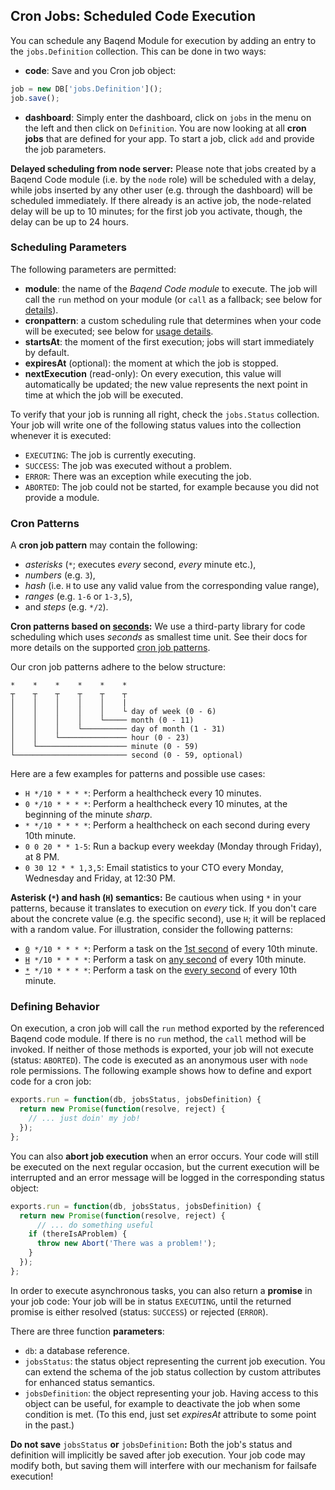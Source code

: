 
## Cron Jobs: Scheduled Code Execution

You can schedule any Baqend Module for execution by adding an entry to the `jobs.Definition` collection. 
This can be done in two ways:

- **code**: Save and you Cron job object:
```js
job = new DB['jobs.Definition']();
job.save();
```
            
- **dashboard**: Simply enter the dashboard, click on `jobs` in the menu on the left and then click on `Definition`. You are now looking at all **cron jobs** that are defined for your app. To start a job, click `add` and provide the job parameters.

<div class="note"><strong>Delayed scheduling from node server:</strong> Please note that jobs created by a Baqend Code module (i.e. by the <code>node</code> role) will be scheduled with a delay, while jobs inserted by any other user (e.g. through the dashboard) will be scheduled immediately. If there already is an active job, the node-related delay will be up to 10 minutes; for the first job you activate, though, the delay can be up to 24 hours.</div>

### Scheduling Parameters

The following parameters are permitted:

- **module**: the name of the *Baqend Code module* to execute. The job will call the `run` method on your module (or `call` as a fallback; see below for [details](#defining-a-cron-job)).
- **cronpattern**: a custom scheduling rule that determines when your code will be executed; see below for [usage details](#cron-patterns).
- **startsAt**: the moment of the first execution; jobs will start immediately by default. 
- **expiresAt** (optional): the moment at which the job is stopped.
- **nextExecution** (read-only): On every execution, this value will automatically be updated; the new value represents the next point in time at which the job will be executed.

To verify that your job is running all right, check the `jobs.Status` collection. Your job will write one of the following status values into the collection whenever it is executed:

- `EXECUTING`: The job is currently executing.
- `SUCCESS`: The job was executed without a problem.
- `ERROR`: There was an exception while executing the job.
- `ABORTED`: The job could not be started, for example because you did not provide a module. 

### Cron Patterns

A **cron job pattern** may contain the following:
 
- *asterisks* (`*`; executes *every* second, *every* minute etc.),
- *numbers* (e.g. `3`), 
- *hash* (i.e. `H` to use any valid value from the corresponding value range), 
- *ranges* (e.g. `1-6` or `1-3,5`), 
- and *steps* (e.g. `*/2`).

<div class="note"><strong>Cron patterns based on <u>seconds</u>:</strong> We use a third-party library for code scheduling which uses <em>seconds</em> as smallest time unit. See their docs for more details on the supported <a href="https://github.com/kelektiv/node-cron#available-cron-patterns" target="_blank">cron job patterns</a>.</div>

Our cron job patterns adhere to the below structure:

```text
*    *    *    *    *    *
┬    ┬    ┬    ┬    ┬    ┬
│    │    │    │    │    |
│    │    │    │    │    └ day of week (0 - 6)
│    │    │    │    └───── month (0 - 11)
│    │    │    └────────── day of month (1 - 31)
│    │    └─────────────── hour (0 - 23)
│    └──────────────────── minute (0 - 59)
└───────────────────────── second (0 - 59, optional)
```

Here are a few examples for patterns and possible use cases:

- `H */10 * * * *`: Perform a healthcheck every 10 minutes.
- `0 */10 * * * *`: Perform a healthcheck every 10 minutes, at the beginning of the minute *sharp*.
- `* */10 * * * *`: Perform a healthcheck on each second during every 10th minute.
- `0 0 20 * * 1-5`: Run a backup every weekday (Monday through Friday), at 8 PM.
- `0 30 12 * * 1,3,5`: Email statistics to your CTO every Monday, Wednesday and Friday, at 12:30 PM.

<div class="warning"><strong>Asterisk (<code>*</code>) and hash (<code>H</code>) semantics:</strong>
Be cautious when using <code>*</code> in your patterns, because it translates to execution on <em>every</em> tick. 
If you don't care about the concrete value (e.g. the specific second), use <code>H</code>; it will be replaced with a random value. 
For illustration, consider the following patterns:
<ul>
	<li><code><u>0</u> */10 * * * *</code>: Perform a task on the <u>1st second</u> of every 10th minute.</li>
	<li><code><u>H</u> */10 * * * *</code>: Perform a task on <u>any second</u> of every 10th minute.</li>
	<li><code><u>*</u> */10 * * * *</code>: Perform a task on the <u>every second</u> of every 10th minute.</li>
</ul>
</div>

### Defining Behavior

On execution, a cron job will call the `run` method exported by the referenced Baqend code module. 
If there is no `run` method, the `call` method will be invoked.
If neither of those methods is exported, your job will not execute (status: `ABORTED`).
The code is executed as an anonymous user with `node` role permissions.
The following example shows how to define and export code for a cron job: 

```js
exports.run = function(db, jobsStatus, jobsDefinition) {
  return new Promise(function(resolve, reject) {
    // ... just doin' my job!
  });
};
```

You can also **abort job execution** when an error occurs. 
Your code will still be executed on the next regular occasion, but the current execution will be interrupted and an error message will be logged in the corresponding status object:

```js
exports.run = function(db, jobsStatus, jobsDefinition) {
  return new Promise(function(resolve, reject) {
      // ... do something useful
    if (thereIsAProblem) {
      throw new Abort('There was a problem!');
    }
  });
};
```

In order to execute asynchronous tasks, you can also return a **promise** in your job code: 
Your job will be in status `EXECUTING`, until the returned promise is either resolved (status: `SUCCESS`) or rejected (`ERROR`).

There are three function **parameters**:

- `db`: a database reference.
- `jobsStatus`: the status object representing the current job execution. You can extend the schema of the job status collection by custom attributes for enhanced status semantics.
- `jobsDefinition`: the object representing your job. Having access to this object can be useful, for example to deactivate the job when some condition is met. (To this end, just set *expiresAt* attribute to some point in the past.)

<div class="warning"><strong>Do not save</strong> <code>jobsStatus</code> <strong>or</strong> <code>jobsDefinition</code><strong>:</strong>
Both the job's status and definition will implicitly be saved after job execution. 
Your job code may modify both, but saving them will interfere with our mechanism for failsafe execution! 
</div>
